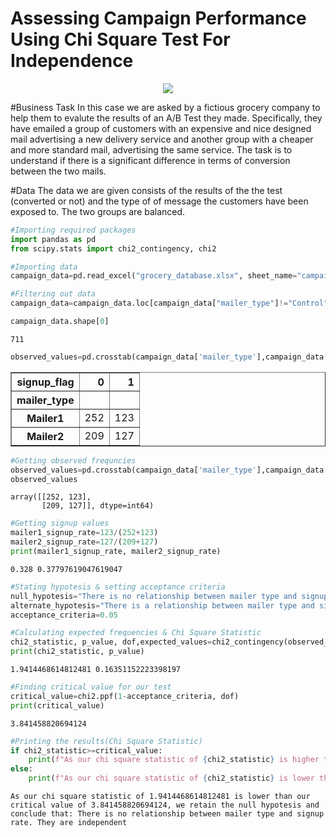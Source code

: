 # Assessing Campaign Performance Using Chi Square Test For Independence

<p align="center">
  <img src="https://user-images.githubusercontent.com/69009356/185987097-b4be59cc-fa3a-41ba-a068-69aa78a17c4b.png"
 />
</p>

#Business Task
In this case we are asked by a fictious grocery company to help them to evalute the results of an A/B Test they made.
Specifically, they have emailed a group of customers with an expensive and nice designed mail advertising a new delivery service and another group with a cheaper and more standard mail, advertising the same service.
The task is to understand if there is a significant difference in terms of conversion between the two mails.

#Data
The data we are given consists of the results of the the test (converted or not) and the type of of message the customers have been exposed to. The two groups are balanced.

```python
#Importing required packages
import pandas as pd
from scipy.stats import chi2_contingency, chi2
```


```python
#Importing data
campaign_data=pd.read_excel("grocery_database.xlsx", sheet_name="campaign_data")
```


```python
#Filtering out data
campaign_data=campaign_data.loc[campaign_data["mailer_type"]!="Control"]
```


```python
campaign_data.shape[0]
```




    711




```python
observed_values=pd.crosstab(campaign_data['mailer_type'],campaign_data['signup_flag'])

```




<div>
<style scoped>
    .dataframe tbody tr th:only-of-type {
        vertical-align: middle;
    }

    .dataframe tbody tr th {
        vertical-align: top;
    }

    .dataframe thead th {
        text-align: right;
    }
</style>
<table border="1" class="dataframe">
  <thead>
    <tr style="text-align: right;">
      <th>signup_flag</th>
      <th>0</th>
      <th>1</th>
    </tr>
    <tr>
      <th>mailer_type</th>
      <th></th>
      <th></th>
    </tr>
  </thead>
  <tbody>
    <tr>
      <th>Mailer1</th>
      <td>252</td>
      <td>123</td>
    </tr>
    <tr>
      <th>Mailer2</th>
      <td>209</td>
      <td>127</td>
    </tr>
  </tbody>
</table>
</div>




```python
#Getting observed frequncies
observed_values=pd.crosstab(campaign_data['mailer_type'],campaign_data['signup_flag']).values
observed_values
```




    array([[252, 123],
           [209, 127]], dtype=int64)




```python
#Getting signup values
mailer1_signup_rate=123/(252+123)
mailer2_signup_rate=127/(209+127)
print(mailer1_signup_rate, mailer2_signup_rate)
```

    0.328 0.37797619047619047
    


```python
#Stating hypotesis & setting acceptance criteria
null_hypotesis="There is no relationship between mailer type and signup rate. They are independent"
alternate_hypotesis="There is a relationship between mailer type and signup rate. They are not independent"
acceptance_criteria=0.05
```


```python
#Calculating expected frequencies & Chi Square Statistic
chi2_statistic, p_value, dof,expected_values=chi2_contingency(observed_values, correction=False)
print(chi2_statistic, p_value)
```

    1.9414468614812481 0.16351152223398197
    


```python
#Finding critical value for our test
critical_value=chi2.ppf(1-acceptance_criteria, dof)
print(critical_value)
```

    3.841458820694124
    


```python
#Printing the results(Chi Square Statistic)
if chi2_statistic>=critical_value:
    print(f"As our chi square statistic of {chi2_statistic} is higher than our critical value of {critical_value}, we reject the null hypotesis and conclude that: {alternate_hypotesis}")
else:
    print(f"As our chi square statistic of {chi2_statistic} is lower than our critical value of {critical_value}, we retain the null hypotesis and conclude that: {null_hypotesis}")

```

    As our chi square statistic of 1.9414468614812481 is lower than our critical value of 3.841458820694124, we retain the null hypotesis and conclude that: There is no relationship between mailer type and signup rate. They are independent
    


```python

```

